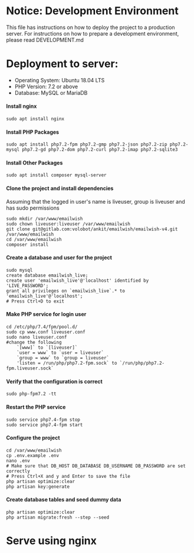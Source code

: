 # Notice: Development Environment
This file has instructions on how to deploy the project to a production server.
For instructions on how to prepare a development environment, please read DEVELOPMENT.md

# Deployment to server:
- Operating System: Ubuntu 18.04 LTS
- PHP Version: 7.2 or above
- Database: MySQL or MariaDB


#### Install nginx
```
sudo apt install nginx 
```

#### Install PHP Packages
```
sudo apt install php7.2-fpm php7.2-gmp php7.2-json php7.2-zip php7.2-mysql php7.2-gd php7.2-dom php7.2-curl php7.2-imap php7.2-sqlite3
```

#### Install Other Packages
```
sudo apt install composer mysql-server
```

#### Clone the project and install dependencies
Assuming that the logged in user's name is liveuser, group is liveuser and has sudo permissions
```
sudo mkdir /var/www/emailwish
sudo chown liveuser:liveuser /var/www/emailwish 
git clone git@gitlab.com:volobot/ankit/emailwish/emailwish-v4.git /var/www/emailwish
cd /var/www/emailwish
composer install
```

#### Create a database and user for the project
```
sudo mysql
create database emailwish_live;
create user 'emailwish_live'@'localhost' identified by 'LIVE_PASSWORD';
grant all privileges on `emailwish_live`.* to 'emailwish_live'@'localhost';
# Press Ctrl+D to exit
```

#### Make PHP service for login user
```
cd /etc/php/7.4/fpm/pool.d/
sudo cp www.conf liveuser.conf
sudo nano liveuser.conf 
#change the following
    `[www]` to `[liveuser]`
    `user = www` to `user = liveuser`
    `group = www` to `group = liveuser`
    'listen = /run/php/php7.2-fpm.sock` to `/run/php/php7.2-fpm.liveuser.sock`
```

#### Verify that the configuration is correct
```
sudo php-fpm7.2 -tt
```

#### Restart the PHP service
```
sudo service php7.4-fpm stop
sudo service php7.4-fpm start
```


#### Configure the project
```
cd /var/www/emailwish
cp .env.example .env
nano .env
# Make sure that DB_HOST DB_DATABASE DB_USERNAME DB_PASSWORD are set correctly
# Press Ctrl+X and y and Enter to save the file
php artisan optimize:clear
php artisan key:generate
```

#### Create database tables and seed dummy data
```
php artisan optimize:clear
php artisan migrate:fresh --step --seed
```

# Serve using nginx